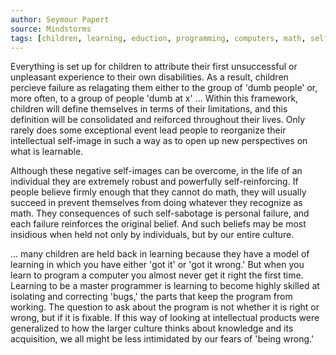 ```yaml
---
author: Seymour Papert
source: Mindstorms
tags: [children, learning, eduction, programming, computers, math, self-image, failure, identity]
---
```

Everything is set up for children to attribute their first unsuccessful or unpleasant experience to their own disabilities. As a result, children percieve failure as relagating them either to the group of 'dumb people' or, more often, to a group of people 'dumb at x' ... Within this framework, children will define themselves in terms of their limitations, and this definition will be consolidated and reiforced throughout their lives. Only rarely does some exceptional event lead people to reorganize their intellectual self-image in such a way as to open up new perspectives on what is learnable.

Although these negative self-images can be overcome, in the life of an individual they are extremely robust and powerfully self-reinforcing. If people believe firmly enough that they cannot do math, they will usually succeed in prevent themselves from doing whatever they recognize as math. They consequences of such self-sabotage is personal failure, and each failure reinforces the original belief. And such beliefs may be most insidious when held not only by individuals, but by our entire culture.

... many children are held back in learning because they have a model of learning in which you have either 'got it' or 'got it wrong.' But when you learn to program a computer you almost never get it right the first time. Learning to be a master programmer is learning to become highly skilled at isolating and correcting 'bugs,' the parts that keep the program from working. The question to ask about the program is not whether it is right or wrong, but if it is fixable. If this way of looking at intellectual products were generalized to how the larger culture thinks about knowledge and its acquisition, we all might be less intimidated by our fears of 'being wrong.'
